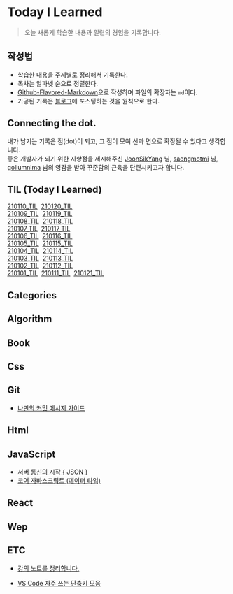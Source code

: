 # Today I Learned

> 오늘 새롭게 학습한 내용과 일련의 경험을 기록합니다. <br>

## 작성법

- 학습한 내용을 주제별로 정리해서 기록한다.
- 목차는 알파벳 순으로 정렬한다.
- <a href="https://guides.github.com/features/mastering-markdown/#GitHub-flavored-markdown">Github-Flavored-Markdown</a>으로 작성하며 파일의 확장자는 `md`이다.
- 가공된 기록은 <a href="https://hyuns.netlify.app">블로그</a>에 포스팅하는 것을 원칙으로 한다.

## Connecting the dot.

내가 남기는 기록은 점(dot)이 되고, 그 점이 모여 선과 면으로 확장될 수 있다고 생각합니다.<br>
좋은 개발자가 되기 위한 지향점을 제시해주신 <a href="https://github.com/joonsikyang">JoonSikYang</a> 님, <a href="https://github.com/saengmotmi">saengmotmi</a> 님, <a href="https://github.com/gollumnima">gollumnima</a> 님의 영감을 받아 꾸준함의 근육을 단련시키고자 합니다.

## TIL (Today I Learned)

[210110_TIL](<https://github.com/sunghyunjeonme/TIL/blob/master/TIL%20(Today%20I%20Learned)/January/210110_TIL.md>)&nbsp;&nbsp;[210120_TIL](<https://github.com/sunghyunjeonme/TIL/blob/master/TIL%20(Today%20I%20Learned)/January/210120_TIL.md>)<br>
[210109_TIL](<https://github.com/sunghyunjeonme/TIL/blob/master/TIL%20(Today%20I%20Learned)/January/210109_TIL.md>)&nbsp;&nbsp;[210119_TIL](<https://github.com/sunghyunjeonme/TIL/blob/master/TIL%20(Today%20I%20Learned)/January/210119_TIL.md>)<br>
[210108_TIL](<https://github.com/sunghyunjeonme/TIL/blob/master/TIL%20(Today%20I%20Learned)/January/210108_TIL.md>)&nbsp;&nbsp;[210118_TIL](<https://github.com/sunghyunjeonme/TIL/blob/master/TIL%20(Today%20I%20Learned)/January/210118_TI.md>)<br>
[210107_TIL](<https://github.com/sunghyunjeonme/TIL/blob/master/TIL%20(Today%20I%20Learned)/January/210107_TIL.md>)&nbsp;&nbsp;[210117_TIL](<https://github.com/sunghyunjeonme/TIL/blob/master/TIL%20(Today%20I%20Learned)/January/210117_TIL.md>)<br>
[210106_TIL](<https://github.com/sunghyunjeonme/TIL/blob/master/TIL%20(Today%20I%20Learned)/January/210106_TIL.md>)&nbsp;&nbsp;[210116_TIL](<https://github.com/sunghyunjeonme/TIL/blob/master/TIL%20(Today%20I%20Learned)/January/210116_TIL.md>)<br>
[210105_TIL](<https://github.com/sunghyunjeonme/TIL/blob/master/TIL%20(Today%20I%20Learned)/January/210105_TIL.md>)&nbsp;&nbsp;[210115_TIL](<https://github.com/sunghyunjeonme/TIL/blob/master/TIL%20(Today%20I%20Learned)/January/210115_TIL.md>)<br>
[210104_TIL](<https://github.com/sunghyunjeonme/TIL/blob/master/TIL%20(Today%20I%20Learned)/January/210104_TIL.md>)&nbsp;&nbsp;[210114_TIL](<https://github.com/sunghyunjeonme/TIL/blob/master/TIL%20(Today%20I%20Learned)/January/210114_TIL.md>)<br>
[210103_TIL](<https://github.com/sunghyunjeonme/TIL/blob/master/TIL%20(Today%20I%20Learned)/January/210103_TIL.md>)&nbsp;&nbsp;[210113_TIL](<https://github.com/sunghyunjeonme/TIL/blob/master/TIL%20(Today%20I%20Learned)/January/210113_TIL.md>)<br>
[210102_TIL](<https://github.com/sunghyunjeonme/TIL/blob/master/TIL%20(Today%20I%20Learned)/January/210102_TIL.md>)&nbsp;&nbsp;[210112_TIL](<https://github.com/sunghyunjeonme/TIL/blob/master/TIL%20(Today%20I%20Learned)/January/210112_TIL.md>)<br>
[210101_TIL](<https://github.com/sunghyunjeonme/TIL/blob/master/TIL%20(Today%20I%20Learned)/TIL%20(Today%20I%20Learned).md>)&nbsp;&nbsp;[210111_TIL](<https://github.com/sunghyunjeonme/TIL/blob/master/TIL%20(Today%20I%20Learned)/January/210111_TIL.md>)&nbsp;&nbsp;[210121_TIL](<https://github.com/sunghyunjeonme/TIL/blob/master/TIL%20(Today%20I%20Learned)/January/210121_TIL.md>)<br>

## Categories

## Algorithm

## Book

## Css

## Git

- [나만의 커밋 메시지 가이드](https://github.com/sunghyunjeonme/TIL/blob/master/Git/001-%EB%82%98%EB%A7%8C%EC%9D%98%20%EC%BB%A4%EB%B0%8B%20%EB%A9%94%EC%84%B8%EC%A7%80%20%EA%B0%80%EC%9D%B4%EB%93%9C.md)

## Html

## JavaScript

- [서버 통신의 시작 { JSON }](https://github.com/sunghyunjeonme/TIL/blob/master/JavaScript/%EC%84%9C%EB%B2%84%20%ED%86%B5%EC%8B%A0%EC%9D%98%20%EC%8B%9C%EC%9E%91%20%7B%20JSON%20%7D.md)
- [코어 자바스크립트 (데이터 타입)](<https://github.com/sunghyunjeonme/TIL/blob/master/JavaScript/%EC%BD%94%EC%96%B4%20%EC%9E%90%EB%B0%94%EC%8A%A4%ED%81%AC%EB%A6%BD%ED%8A%B8(%EB%8D%B0%EC%9D%B4%ED%84%B0%20%ED%83%80%EC%9E%85).md>)

## React

## Wep

## ETC

- [강의 노트를 정리합니다.](https://github.com/sunghyunjeonme/TIL/tree/master/ETC/Note)

- [VS Code 자주 쓰는 단축키 모음](https://github.com/sunghyunjeonme/TIL/commit/77241c81abebf28b3dde251a54ebff02c078a68a)
